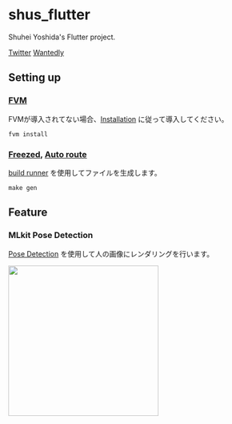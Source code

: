 # shus_flutter

Shuhei Yoshida's Flutter project.

[Twitter](https://twitter.com/TyrionJP)
[Wantedly](https://www.wantedly.com/id/shuhei_yoshida_mob)

## Setting up

### [FVM](https://fvm.app/)

FVMが導入されてない場合、[Installation](https://fvm.app/docs/getting_started/installation) に従って導入してください。

```
fvm install
```

### [Freezed](https://pub.dev/packages/freezed), [Auto route](https://pub.dev/packages/auto_route)

[build runner](https://pub.dev/packages/build_runner) を使用してファイルを生成します。

```
make gen
```

## Feature

### MLkit Pose Detection

[Pose Detection](https://developers.google.com/ml-kit/vision/pose-detection) を使用して人の画像にレンダリングを行います。

<img src="https://github.com/ShuheiYoshidaJP/shus_flutter/tree/develop/README_ASSETS/pose_detection.gif" width="300">